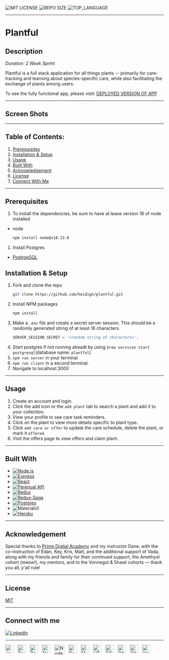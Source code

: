 ![MIT LICENSE](https://img.shields.io/github/license/scottbromander/the_marketplace.svg)
![REPO SIZE](https://img.shields.io/github/repo-size/heidign/plantful.svg)
![TOP_LANGUAGE](https://img.shields.io/github/languages/top/heidign/plantful.svg)

--- 
# Plantful
## Description
_Duration: 2 Week Sprint_


Plantful is a full stack application for all things plants -- primarily for care-tracking and learning about species-specific care, while also facilitating the exchange of plants among users. 

To see the fully functional app, please visit: [DEPLOYED VERSION OF APP](https://fathomless-waters-19516.herokuapp.com/)

---
## Screen Shots

---
## **Table of Contents:**
1. [Prerequisites](#prerequisites)
1. [Installation & Setup](#installation--setup)
1. [Usage](#usage)
1. [Built With](#built-with)
1. [Acknowledgement](#acknowledgement)
1. [License](#license)
1. [Connect With Me](#connect-with-me)


---
## Prerequisites
1. To install the dependencies, be sure to have at lease version 18 of node installed
* node
  ```sh
  npm install node@v18.13.0
  ````
1. Install Postgres  
* [PostrgeSQL](https://www.postgresql.org/)

 
## Installation & Setup
1. Fork and clone the repo
   ```sh
   git clone https://github.com/heidign/plantful.git
   ```
2. Install NPM packages
   ```sh
   npm install
   ```
3. Make a `.env` file and create a secret server session. This should be a randomly generated string of at least 16 characters.
   ```js
   SERVER_SESSION_SECRET = '<random string of characters>';  
1. Start postgres if not running alreadt by using `brew services start postgresql`(database name: `plantful`)
1. `npm run server` in your terminal
1. `npm run client` in a second terminal. 
1. Navigate to localhost:3000

---

## Usage

1. Create an account and login.
1. Click the add icon or the `add plant` tab to search a plant and add it to your collection.
1. View your profile to see care task reminders. 
1. Click on the plant to view more details specific to plant type.
1. Click `add care or offer` to update the care schedule, delete the plant, or mark it `offered`. 
1. Visit the offers page to view offers and claim plant.

---

## Built With

* [![Node.js][Node.js]][Node-url]
* [![Express][Express.js]][Express-url]
* [![React][React.js]][React-url]
* [![Perenual API][perenual-shield]][perenual-url]
* [![Redux][Redux]][Redux-url]
* [![Redux-Saga][Reduxsaga]][Reduxsaga-url]
* [![Postgres][postgres]][postgres-url]
* ![MaterialUI][mui-shield]
* [![Heroku][heroku]][heroku-url]

---
## Acknowledgement
Special thanks to [Prime Digital Academy](www.primeacademy.io) and my instructor Dane, with the co-instruction of Edan, Key, Kris, Matt, and the additional support of Vada, along with my friends and family for their continued support, the Amethyst cohort (meow!), my mentors, and to the Vonnegut & Shawl cohorts — thank you all, y'all rule! 

---

## License
[MIT](LICENSE.md)

---

## Connect with me

[![LinkedIn][linkedin-shield]][linkedin-url]

[linkedin-shield]: https://img.shields.io/badge/-LinkedIn-black.svg?style=for-the-badge&logo=linkedin&colorB=0077B5
[linkedin-url]: https://linkedin.com/in/heidign

___

<img align="left" alt="JavaScript" width="26px" src="https://cdn.jsdelivr.net/gh/devicons/devicon/icons/javascript/javascript-original.svg" style="padding-right:10px;" />

<img align="left" alt="React" width="26px" src="https://cdn.jsdelivr.net/gh/devicons/devicon/icons/react/react-original.svg" style="padding-right:10px;" />

<img align="left" alt="Redux" width="26px" src="https://cdn.jsdelivr.net/gh/devicons/devicon/icons/redux/redux-original.svg" style="padding-right:10px;" />

<img align="left" alt="Node" width="26px" src="https://cdn.jsdelivr.net/gh/devicons/devicon/icons/npm/npm-original-wordmark.svg" style="padding-right:10px;"/>

<img align="left" alt="Nodejs" width="32px" src="https://raw.githubusercontent.com/devicons/devicon/master/icons/nodejs/nodejs-original-wordmark.svg" style="padding-right:10px;" />

<img align="left" alt="Postgres" width="26px" src="https://cdn.jsdelivr.net/gh/devicons/devicon/icons/postgresql/postgresql-original.svg" style="padding-right:10px;" />
          
<img align="left" alt="MUI" width="26px" src="https://cdn.jsdelivr.net/gh/devicons/devicon/icons/materialui/materialui-original.svg" style="padding-right:10px;" />

<img align="left" alt="HTML5" width="26px" src="https://cdn.jsdelivr.net/gh/devicons/devicon/icons/html5/html5-original.svg" style="padding-right:10px;" />

<img align="left" alt="CSS3" width="26px" src="https://cdn.jsdelivr.net/gh/devicons/devicon/icons/css3/css3-original.svg" style="padding-right:10px;" />

<img align="left" alt="Git" width="26px" src="https://cdn.jsdelivr.net/gh/devicons/devicon/icons/git/git-original.svg" style="padding-right:10px;" />

<img align="left" alt="GitHub" width="26px" src="https://user-images.githubusercontent.com/3369400/139447912-e0f43f33-6d9f-45f8-be46-2df5bbc91289.png" style="padding-right:10px;" />

<img align="left" alt="Visual Studio Code" width="26px" src="https://cdn.jsdelivr.net/gh/devicons/devicon/icons/vscode/vscode-original.svg" style="padding-right:10px;" />

<!-- Links & Icons -->
[perenual-shield]: https://img.shields.io/badge/perenual-api-green?style=for-the-badge&
[perenual-url]: https://perenual.com/api/
[linkedin-shield2]: https://img.shields.io/badge/-LinkedIn-black.svg?logo=linkedin&colorB=555
[linkedin-url]: https://linkedin.com/in/heidign
[Node.js]: https://img.shields.io/badge/Node.js-30333a?style=for-the-badge&logo=nodedotjs&logoColor=4FA34D
[Node-url]: https://nodejs.org/
[Express.js]: https://img.shields.io/badge/Express.js-30333a?style=for-the-badge&logo=express&logoColor=36CAFC
[Express-url]: https://expressjs.com/
[postgres]: https://img.shields.io/badge/Postgres-20232A?style=for-the-badge&logo=postgresql&logoColor=2C6790
[postgres-url]: https://www.postgresql.org/
[Redux]: https://img.shields.io/badge/Redux-30333a?style=for-the-badge&logo=redux&logoColor=7747BA
[Redux-url]: https://redux.js.org/
[Reduxsaga]: https://img.shields.io/badge/Redux-Sagas-30333a?style=for-the-badge&logo=reduxsaga&logoColor=82D473
[Reduxsaga-url]: https://redux-saga.js.org/
[heroku]: https://img.shields.io/badge/Heroku-20232a?style=for-the-badge&logo=heroku&logoColor=604888
[heroku-url]: https://www.heroku.com/
[React.js]: https://img.shields.io/badge/React-20232A?style=for-the-badge&logo=react&logoColor=61DAFB
[React-url]: https://reactjs.org/
[mui-shield]:
https://img.shields.io/badge/material-ui-blue?style=for-the-badge&
[mul-url]:
(https://mui.com/)
[Net]: https://img.shields.io/badge/%2ENET-20232A?style=for-the-badge&logo=dotnet&logoColor=61DAFB
[Net-url]: https://dotnet.microsoft.com/en-us/
<!-- [![linkedin-shield2]][linkedin-url] -->